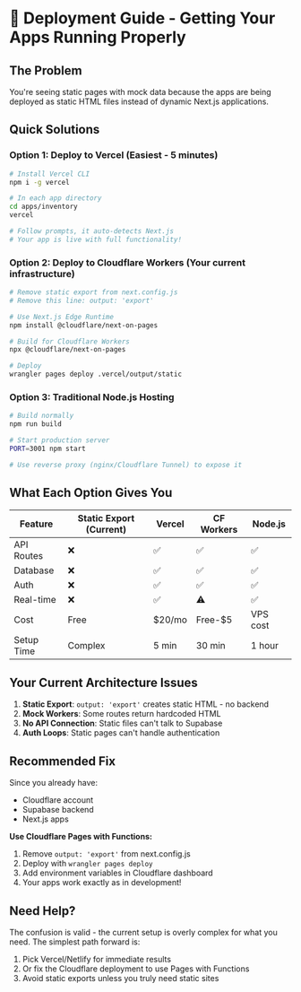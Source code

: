 # 🚀 Deployment Guide - Getting Your Apps Running Properly

## The Problem
You're seeing static pages with mock data because the apps are being deployed as static HTML files instead of dynamic Next.js applications.

## Quick Solutions

### Option 1: Deploy to Vercel (Easiest - 5 minutes)
```bash
# Install Vercel CLI
npm i -g vercel

# In each app directory
cd apps/inventory
vercel

# Follow prompts, it auto-detects Next.js
# Your app is live with full functionality!
```

### Option 2: Deploy to Cloudflare Workers (Your current infrastructure)
```bash
# Remove static export from next.config.js
# Remove this line: output: 'export'

# Use Next.js Edge Runtime
npm install @cloudflare/next-on-pages

# Build for Cloudflare Workers
npx @cloudflare/next-on-pages

# Deploy
wrangler pages deploy .vercel/output/static
```

### Option 3: Traditional Node.js Hosting
```bash
# Build normally
npm run build

# Start production server
PORT=3001 npm start

# Use reverse proxy (nginx/Cloudflare Tunnel) to expose it
```

## What Each Option Gives You

| Feature | Static Export (Current) | Vercel | CF Workers | Node.js |
|---------|------------------------|---------|------------|----------|
| API Routes | ❌ | ✅ | ✅ | ✅ |
| Database | ❌ | ✅ | ✅ | ✅ |
| Auth | ❌ | ✅ | ✅ | ✅ |
| Real-time | ❌ | ✅ | ⚠️ | ✅ |
| Cost | Free | $20/mo | Free-$5 | VPS cost |
| Setup Time | Complex | 5 min | 30 min | 1 hour |

## Your Current Architecture Issues

1. **Static Export**: `output: 'export'` creates static HTML - no backend
2. **Mock Workers**: Some routes return hardcoded HTML
3. **No API Connection**: Static files can't talk to Supabase
4. **Auth Loops**: Static pages can't handle authentication

## Recommended Fix

Since you already have:
- Cloudflare account
- Supabase backend
- Next.js apps

**Use Cloudflare Pages with Functions:**
1. Remove `output: 'export'` from next.config.js
2. Deploy with `wrangler pages deploy`
3. Add environment variables in Cloudflare dashboard
4. Your apps work exactly as in development!

## Need Help?

The confusion is valid - the current setup is overly complex for what you need. The simplest path forward is:

1. Pick Vercel/Netlify for immediate results
2. Or fix the Cloudflare deployment to use Pages with Functions
3. Avoid static exports unless you truly need static sites